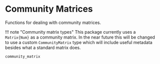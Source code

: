 # Community Matrices

Functions for dealing with community matrices.

!!! note "Community matrix types"
    This package currently uses a `Matrix{Num}` as a community matrix. In the near future
    this will be changed to use a custom `CommunityMatrix` type which will include useful
    metadata besides what a standard matrix does.

```@docs
community_matrix
```